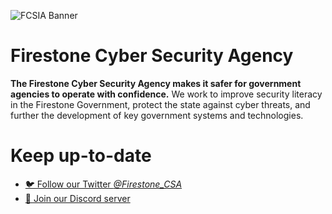 ![FCSIA Banner](https://i.imgur.com/Jnp6sRU.png)

# Firestone Cyber Security Agency

**The Firestone Cyber Security Agency makes it safer for government agencies to operate with confidence.**
We work to improve security literacy in the Firestone Government, protect the state against cyber threats,
and further the development of key government systems and technologies.

# Keep up-to-date

- [🐦 Follow our Twitter *@Firestone_CSA*](https://twitter.com/Firestone_CSA)
- [👾 Join our Discord server](https://discord.gg/NQSZjAAx)
